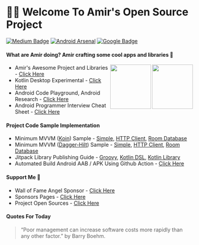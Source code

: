 # 👋🏻 Welcome To Amir's Open Source Project
[![Medium Badge](https://img.shields.io/badge/-faisalamircs-black?style=flat-square&logo=Medium&logoColor=white&link=https://medium.com/@faisalamircs)](https://medium.com/@faisalamircs)
[![Android Arsenal](https://img.shields.io/badge/Android%20Arsenal-amirisback-brightgreen.svg?style=flat-square)](https://android-arsenal.com/user/amirisback)
[![Google Badge](https://img.shields.io/badge/Google%20Dev%20Library-amirisback-orange?style=flat-square)](https://devlibrary.withgoogle.com/authors/amirisback)

#### What are Amir doing? Amir crafting some cool apps and libraries 🔨

<img id="imageA" width="110px" height="120px" align="right" src="https://amirisback.github.io/amirisback/docs/image/bear-panda/panda-rope.gif">
<img id="imageB" width="110px" height="120px" align="right" src="https://amirisback.github.io/amirisback/docs/image/bear-panda/bear-rope.gif">

- Amir's Awesome Project and Libraries - [Click Here](https://github.com/amirisback/awesome-project-catalogue)
- Kotlin Desktop Experimental - [Click Here](https://github.com/amirisback/desktop-experimental-catalgoue)
- Android Code Playground, Android Research - [Click Here](https://github.com/armorycodes)
- Android Programmer Interview Cheat Sheet - [Click Here](https://amirisback.github.io/android-programmer-interview-cheat-sheet/)

#### Project Code Sample Implementation
- Minimum MVVM ([Koin](https://github.com/InsertKoinIO/koin)) Sample - [Simple](https://github.com/amirisback/minimum-mvvm), [HTTP Client](https://github.com/amirisback/minimum-mvvm-network-api), [Room Database](https://github.com/amirisback/minimum-mvvm-room-database)
- Minimum MVVM ([Dagger-Hilt](https://dagger.dev/hilt/gradle-setup)) Sample - [Simple](https://github.com/amirisback/minimum-mvvm-hilt), [HTTP Client](https://github.com/amirisback/minimum-mvvm-hilt-network-api), [Room Database](https://github.com/amirisback/minimum-mvvm-hilt-room-database)
- Jitpack Library Publishing Guide - [Groovy](https://github.com/amirisback/jitpack-library-groovy-guide), [Kotlin DSL](https://github.com/amirisback/jitpack-library-kotlin-dsl-guide), [Kotlin Library](https://github.com/amirisback/easy-kotlin-lib-jar) 
- Automated Build Android AAB / APK Using Github Action - [Click Here](https://github.com/amirisback/automated-build-android-app-with-github-action)

<!-- #### Support Me 💖 :rocket: -->
#### Support Me :rocket:
- Wall of Fame Angel Sponsor - [Click Here](https://amirisback.github.io/wall-of-fame-angel-sponsor/)
- Sponsors Pages - [Click Here](https://github.com/sponsors/amirisback)
- Project Open Sources - [Click Here](https://github.com/users/amirisback/projects/17)

#### Quotes For Today
> “Poor management can increase software costs more rapidly than any other factor.” by Barry Boehm.


